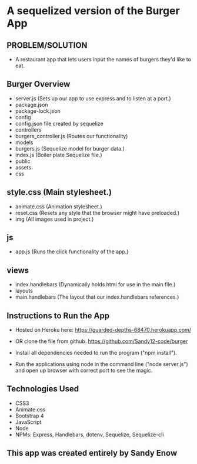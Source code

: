 # A sequelized version of the Burger App

## PROBLEM/SOLUTION
* A restaurant app that lets users input the names of burgers they'd like to eat.

## Burger Overview
* server.js (Sets up our app to use express and to listen at a port.)
* package.json
* package-lock.json
* config
* config.json file created by sequelize
* controllers
* burgers_controller.js (Routes our functionality)
* models
* burgers.js (Sequelize model for burger data.)
* index.js (Boiler plate Sequelize file.)
* public
* assets
* css
 ## style.css (Main stylesheet.)
* animate.css (Animation stylesheet.)
* reset.css (Resets any style that the browser might have preloaded.)
* img (All images used in project.)
## js
* app.js (Runs the click functionality of the app.)
## views
* index.handlebars (Dynamically holds html for use in the main file.)
* layouts
* main.handlebars (The layout that our index.handlebars references.)
## Instructions to Run the App
* Hosted on Heroku here: https://guarded-depths-68470.herokuapp.com/

* OR clone the file from github. https://github.com/Sandy12-code/burger

* Install all dependencies needed to run the program ("npm install").

* Run the applications using node in the command line ("node server.js") and open up browser with correct port to see the magic.

## Technologies Used
* CSS3
* Animate.css
* Bootstrap 4
* JavaScript
* Node
* NPMs: Express, Handlebars, dotenv, Sequelize, Sequelize-cli
## This app was created entirely by Sandy Enow